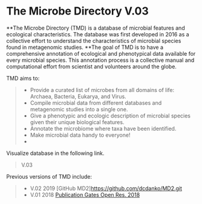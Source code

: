 # The Microbe Directory V.03

**The Microbe Directory (TMD) is a database of microbial features and ecological characteristics. The database was first developed in 2016 as a collective effort to understand the characteristics of microbial species found in metagenomic studies.
**The goal of TMD is to have a comprehensive annotation of ecological and phenotypical data available for every microbial species. This annotation process is a collective manual and computational effort from scientist and volunteers around the globe.

TMD aims to:

>* Provide a curated list of microbes from all domains of life: Archaea, Bacteria, Eukarya, and Virus.
>* Compile microbial data from different databases and metagenomic studies into a single one.
>* Give a phenotypic and ecologic description of microbial species given their unique biological features.
>* Annotate the microbiome where taxa have been identified.
>* Make microbial data handy to everyone!
>*

Visualize database in the following link.
> V.03 

Previous versions of TMD include:

>* V.02 2019 [GitHub MD2]https://github.com/dcdanko/MD2.git
>* V.01 2018 [Publication Gates Open Res. 2018](https://www.ncbi.nlm.nih.gov/pmc/articles/PMC5883067/)
